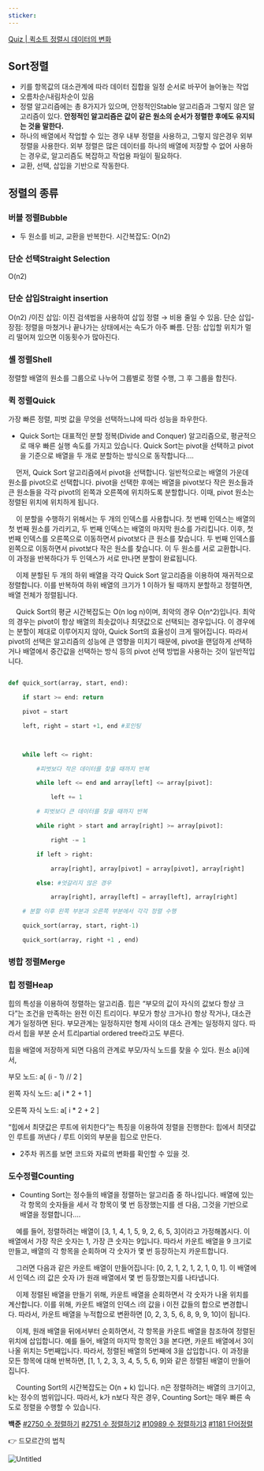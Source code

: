 ```yaml
---
sticker:
---
```

[Quiz | 퀵소트 정렬시 데이터의 변화](https://www.notion.so/Quiz-a5ad224f850544af898eaee35db7cc26?pvs=21)
## Sort정렬
- 키를 항목값의 대소관계에 따라 데이터 집합을 일정 순서로 바꾸어 늘어놓는 작업
- 오름차순/내림차순이 있음
- 정렬 알고리즘에는 총 8가지가 있으며, 안정적인Stable 알고리즘과 그렇지 않은 알고리즘이 있다. **안정적인 알고리즘은 값이 같은 원소의 순서가 정렬한 후에도 유지되는 것을 말한다.**
- 하나의 배열에서 작업할 수 있는 경우 내부 정렬을 사용하고, 그렇지 않은경우 외부 정렬을 사용한다. 외부 정렬은 많은 데이터를 하나의 배열에 저장할 수 없어 사용하는 경우로, 알고리즘도 복잡하고 작업용 파일이 필요하다.
- 교환, 선택, 삽입을 기반으로 작동한다.
## 정렬의 종류
### 버블 정렬Bubble
- 두 원소를 비교, 교환을 반복한다. 시간복잡도: O(n2)
### 단순 선택Straight Selection
O(n2)
### 단순 삽입Straight insertion
O(n2) /이진 삽입: 이진 검색법을 사용하여 삽입 정렬 → 비용 줄일 수 있음. 단순 삽입-장점: 정렬을 마쳤거나 끝나가는 상태에서는 속도가 아주 빠름. 단점: 삽입할 위치가 멀리 떨어져 있으면 이동횟수가 많아진다.
### 셸 정렬Shell
정렬할 배열의 원소를 그룹으로 나누어 그룹별로 정렬 수행, 그 후 그룹을 합친다.
### **퀵 정렬Quick**
가장 빠른 정렬, 피벗 값을 무엇을 선택하느냐에 따라 성능을 좌우한다.
- Quick Sort는 대표적인 분할 정복(Divide and Conquer) 알고리즘으로, 평균적으로 매우 빠른 실행 속도를 가지고 있습니다. Quick Sort는 pivot을 선택하고 pivot을 기준으로 배열을 두 개로 분할하는 방식으로 동작합니다….

    먼저, Quick Sort 알고리즘에서 pivot을 선택합니다. 일반적으로는 배열의 가운데 원소를 pivot으로 선택합니다. pivot을 선택한 후에는 배열을 pivot보다 작은 원소들과 큰 원소들을 각각 pivot의 왼쪽과 오른쪽에 위치하도록 분할합니다. 이때, pivot 원소는 정렬된 위치에 위치하게 됩니다.

    이 분할을 수행하기 위해서는 두 개의 인덱스를 사용합니다. 첫 번째 인덱스는 배열의 첫 번째 원소를 가리키고, 두 번째 인덱스는 배열의 마지막 원소를 가리킵니다. 이후, 첫 번째 인덱스를 오른쪽으로 이동하면서 pivot보다 큰 원소를 찾습니다. 두 번째 인덱스를 왼쪽으로 이동하면서 pivot보다 작은 원소를 찾습니다. 이 두 원소를 서로 교환합니다. 이 과정을 반복하다가 두 인덱스가 서로 만나면 분할이 완료됩니다.

    이제 분할된 두 개의 하위 배열을 각각 Quick Sort 알고리즘을 이용하여 재귀적으로 정렬합니다. 이를 반복하여 하위 배열의 크기가 1 이하가 될 때까지 분할하고 정렬하면, 배열 전체가 정렬됩니다.

    Quick Sort의 평균 시간복잡도는 O(n log n)이며, 최악의 경우 O(n^2)입니다. 최악의 경우는 pivot이 항상 배열의 최솟값이나 최댓값으로 선택되는 경우입니다. 이 경우에는 분할이 제대로 이루어지지 않아, Quick Sort의 효율성이 크게 떨어집니다. 따라서 pivot의 선택은 알고리즘의 성능에 큰 영향을 미치기 때문에, pivot을 랜덤하게 선택하거나 배열에서 중간값을 선택하는 방식 등의 pivot 선택 방법을 사용하는 것이 일반적입니다.
```python

def quick_sort(array, start, end):

    if start >= end: return

    pivot = start

    left, right = start +1, end #포인팅

  

    while left <= right:

        #피벗보다 작은 데이터를 찾을 때까지 반복

        while left <= end and array[left] <= array[pivot]:

            left += 1

        # 피벗보다 큰 데이터를 찾을 때까지 반복

        while right > start and array[right] >= array[pivot]:

            right -= 1

        if left > right:

            array[right], array[pivot] = array[pivot], array[right]

        else: #엇갈리지 않은 경우

            array[right], array[left] = array[left], array[right]

    # 분할 이후 왼쪽 부분과 오른쪽 부분에서 각각 정렬 수행

    quick_sort(array, start, right-1)

    quick_sort(array, right +1 , end)

```

### 병합 정렬Merge

### **힙 정렬Heap**


힙의 특성을 이용하여 정렬하는 알고리즘. 힙은 “부모의 값이 자식의 값보다 항상 크다”는 조건을 만족하는 완전 이진 트리이다. 부모가 항상 크거나() 항상 작거나, 대소관계가 일정하면 된다. 부모관계는 일정하지만 형제 사이의 대소 관계는 일정하지 않다. 따라서 힙을 부분 순서 트리partial ordered tree라고도 부른다.

  

힙을 배열에 저장하게 되면 다음의 관계로 부모/자식 노드를 찾을 수 있다. 원소 a[i]에서,

부모 노드: a[ (i - 1) // 2 ]

왼쪽 자식 노드: a[ i * 2 + 1 ]

오른쪽 자식 노드: a[ i * 2 + 2 ]

“힙에서 최댓값은 루트에 위치한다”는 특징을 이용하여 정렬을 진행한다: 힙에서 최댓값인 루트를 꺼낸다 / 루트 이외의 부분을 힙으로 만든다.

- 2주차 퀴즈를 보면 코드와 자료의 변화를 확인할 수 있을 것.

### **도수정렬Counting**
- Counting Sort는 정수들의 배열을 정렬하는 알고리즘 중 하나입니다. 배열에 있는 각 항목의 숫자들을 세서 각 항목이 몇 번 등장했는지를 센 다음, 그것을 기반으로 배열을 정렬합니다….

    예를 들어, 정렬하려는 배열이 [3, 1, 4, 1, 5, 9, 2, 6, 5, 3]이라고 가정해봅시다. 이 배열에서 가장 작은 숫자는 1, 가장 큰 숫자는 9입니다. 따라서 카운트 배열을 9 크기로 만들고, 배열의 각 항목을 순회하며 각 숫자가 몇 번 등장하는지 카운트합니다.

    그러면 다음과 같은 카운트 배열이 만들어집니다: [0, 2, 1, 2, 1, 2, 1, 0, 1]. 이 배열에서 인덱스 i의 값은 숫자 i가 원래 배열에서 몇 번 등장했는지를 나타냅니다.

    이제 정렬된 배열을 만들기 위해, 카운트 배열을 순회하면서 각 숫자가 나올 위치를 계산합니다. 이를 위해, 카운트 배열의 인덱스 i의 값을 i 이전 값들의 합으로 변경합니다. 따라서, 카운트 배열을 누적합으로 변환하면 [0, 2, 3, 5, 6, 8, 9, 9, 10]이 됩니다.

    이제, 원래 배열을 뒤에서부터 순회하면서, 각 항목을 카운트 배열을 참조하여 정렬된 위치에 삽입합니다. 예를 들어, 배열의 마지막 항목인 3을 본다면, 카운트 배열에서 3이 나올 위치는 5번째입니다. 따라서, 정렬된 배열의 5번째에 3을 삽입합니다. 이 과정을 모든 항목에 대해 반복하면, [1, 1, 2, 3, 3, 4, 5, 5, 6, 9]와 같은 정렬된 배열이 만들어집니다.

    Counting Sort의 시간복잡도는 O(n + k) 입니다. n은 정렬하려는 배열의 크기이고, k는 정수의 범위입니다. 따라서, k가 n보다 작은 경우, Counting Sort는 매우 빠른 속도로 정렬을 수행할 수 있습니다.

**백준** [#2750 수 정렬하기](https://www.acmicpc.net/problem/2750) [#2751 수 정렬하기2](https://www.acmicpc.net/problem/2751) [#10989 수 정렬하기3](https://www.acmicpc.net/problem/10989) [#1181 단어정렬](https://www.acmicpc.net/problem/1181)

  


👉 드모르간의 법칙

![Untitled](Sort%20Quiz%20%E1%84%8F%E1%85%B1%E1%86%A8%E1%84%89%E1%85%A9%E1%84%90%E1%85%B3%E1%84%89%E1%85%B5%20%E1%84%87%E1%85%A7%E1%86%AB%E1%84%92%E1%85%AA%209ea01496d40943a6a793d225baed3098/Untitled.png)
